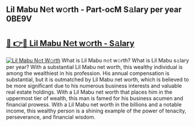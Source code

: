 ## Lil Mabu N𝚎t w𝚘rth - Part-ocM S𝚊lary per year 0BE9V

# <h2><a href="http://gc1iiz.nevu.top/?p=Lil+Mabu">🔗 👉🔴 Lil Mabu N𝚎t w𝚘rth - S𝚊lary</a></h2>

[![Lil Mabu N𝚎t W𝚘rth](https://i.imgur.com/Oavwk0R.jpeg)](http://gc1iiz.nevu.top/?p=Lil+Mabu)
What is Lil Mabu n𝚎t w𝚘rth? What is Lil Mabu s𝚊lary per year?
With a substantial Lil Mabu net worth, this wealthy individual is among the wealthiest in his profession. His annual compensation is substantial, but it is outmatched by Lil Mabu net worth, which is believed to be more significant due to his numerous business interests and valuable real estate holdings. With a Lil Mabu net worth that places him in the uppermost tier of wealth, this man is famed for his business acumen and financial prowess. With a Lil Mabu net worth in the billions and a notable income, this wealthy person is a shining example of the power of tenacity, perseverance, and financial wisdom.
